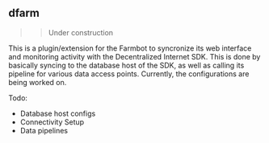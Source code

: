 ## dfarm

>> Under construction

This is a plugin/extension for the Farmbot to syncronize its web interface and monitoring activity with the Decentralized Internet SDK. This is done by basically syncing to the database host of the SDK, as well as calling its pipeline for various data access points. Currently, the configurations are being worked on.

Todo:
- Database host configs
- Connectivity Setup
- Data pipelines
